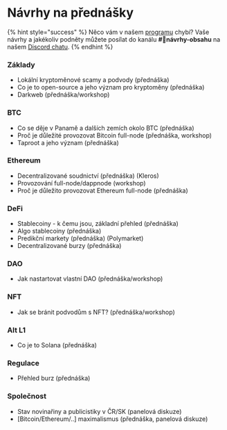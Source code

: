 # Návrhy na přednášky

{% hint style="success" %}
Něco vám v našem [programu](https://utxo.cz/program) chybí? Vaše návrhy a jakékoliv podněty můžete posílat do kanálu **#📃návrhy-obsahu** na našem [Discord chatu](https://chat.utxo.cz).
{% endhint %}

### Základy

* Lokální kryptoměnové scamy a podvody (přednáška)
* Co je to open-source a jeho význam pro kryptoměny (přednáška)
* Darkweb (přednáška/workshop)

### BTC

* Co se děje v Panamě a dalších zemích okolo BTC (přednáška)
* Proč je důležité provozovat Bitcoin full-node (přednáška, workshop)
* Taproot a jeho význam (přednáška)

### Ethereum

* Decentralizované soudnictví (přednáška) (Kleros)
* Provozování full-node/dappnode (workshop)
* Proč je důležito provozovat Ethereum full-node (přednáška)

### DeFi

* Stablecoiny - k čemu jsou, základní přehled (přednáška)
* Algo stablecoiny (přednáška)
* Predikční markety (přednáška) (Polymarket)
* Decentralizované burzy (přednáška)

### DAO

* Jak nastartovat vlastní DAO (přednáška/workshop)

### NFT

* Jak se bránit podvodům s NFT? (přednáška/workshop)

### Alt L1

* Co je to Solana (přednáška)

### Regulace

* Přehled burz (přednáška)

### Společnost

* Stav novinařiny a publicistiky v ČR/SK (panelová diskuze)
* \[Bitcoin/Ethereum/..] maximalismus (přednáška, panelová diskuze)
